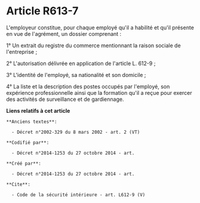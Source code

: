 # Article R613-7

L'employeur constitue, pour chaque employé qu'il a habilité et qu'il présente en vue de l'agrément, un dossier comprenant : 

1° Un extrait du registre du commerce mentionnant la raison sociale de l'entreprise ; 

2° L'autorisation délivrée en application de l'article L. 612-9 ; 

3° L'identité de l'employé, sa nationalité et son domicile ; 

4° La liste et la description des postes occupés par l'employé, son expérience professionnelle ainsi que la formation qu'il a
reçue pour exercer des activités de surveillance et de gardiennage.

**Liens relatifs à cet article**

	**Anciens textes**:

	  - Décret n°2002-329 du 8 mars 2002 - art. 2 (VT)

	**Codifié par**:

	  - Décret n°2014-1253 du 27 octobre 2014 - art.

	**Créé par**:

	  - Décret n°2014-1253 du 27 octobre 2014 - art.

	**Cite**:

	  - Code de la sécurité intérieure - art. L612-9 (V)
